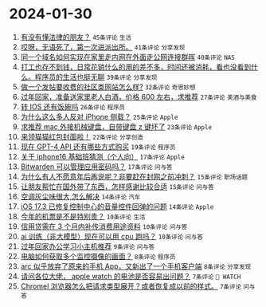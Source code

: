 # 2024-01-30

1. [有没有懂法律的朋友？](https://www.v2ex.com/t/1012663) `45条评论` `生活`
1. [哎呀，无语死了，第一次进派出所。](https://www.v2ex.com/t/1012638) `41条评论` `分享发现`
1. [同一个域名如何实现在家里走内网在外面走公网连接群晖](https://www.v2ex.com/t/1012671) `40条评论` `NAS`
1. [打工也存不到钱，日常花销什么的用的差不多，时间还被消耗，看也没看到什么。程序员的生活也挺无聊](https://www.v2ex.com/t/1012652) `39条评论` `分享发现`
1. [做一个发帖要收费的社区类网站怎么样?](https://www.v2ex.com/t/1012683) `32条评论` `奇思妙想`
1. [过年回家，准备送家里老人白酒，价格 600 左右，求推荐](https://www.v2ex.com/t/1012668) `27条评论` `美酒与美食`
1. [转 IOS 还有饭碗吗](https://www.v2ex.com/t/1012676) `26条评论` `程序员`
1. [为什么这么多人反对 iPhone 侧载？](https://www.v2ex.com/t/1012660) `25条评论` `Apple`
1. [求推荐 mac 外接机械键盘，自带键盘 z 键坏了](https://www.v2ex.com/t/1012645) `23条评论` `Apple`
1. [来领猫猫红包封面啦！](https://www.v2ex.com/t/1012684) `22条评论` `分享创造`
1. [现在 GPT-4 API 还有哪些方式购买](https://www.v2ex.com/t/1012669) `19条评论` `程序员`
1. [关于 iphone16 基础班猜测（个人向）](https://www.v2ex.com/t/1012694) `17条评论` `Apple`
1. [Bitwarden 可以管理应用密码吗？](https://www.v2ex.com/t/1012662) `17条评论` `问与答`
1. [为什么有人不愿意年后再说呢？非要赶在封网之前冲刺？](https://www.v2ex.com/t/1012688) `15条评论` `职场话题`
1. [让朋友帮忙在国外带了东西，怎样感谢比较合适](https://www.v2ex.com/t/1012646) `15条评论` `问与答`
1. [空调灰尘味很大,怎么解决](https://www.v2ex.com/t/1012633) `14条评论` `汽车`
1. [iOS 17.3 已修复控制中心的音量控件回弹的问题](https://www.v2ex.com/t/1012623) `14条评论` `Apple`
1. [今年的机票是不是特别贵？](https://www.v2ex.com/t/1012692) `10条评论` `生活`
1. [信用贷需在 3 个月内补传消费用途资料](https://www.v2ex.com/t/1012648) `10条评论` `问与答`
1. [ai 训练（非大模型）现在可以用 cpu 跑吗？](https://www.v2ex.com/t/1012625) `10条评论` `问与答`
1. [过年回家办公学习小主机推荐](https://www.v2ex.com/t/1012703) `9条评论` `问与答`
1. [电脑如何获取多个监控摄像的画面？](https://www.v2ex.com/t/1012666) `8条评论` `程序员`
1. [arc 似乎放弃了原来的手机 App，又新出了一个手机客户端](https://www.v2ex.com/t/1012656) `8条评论` `分享发现`
1. [请问各位大佬， apple watch 的电池是否容易出问题？](https://www.v2ex.com/t/1012690) `7条评论` ` WATCH`
1. [Chromel 浏览器怎么把请求类型展开？或者恢复成以前的样式。](https://www.v2ex.com/t/1012687) `7条评论` `问与答`
